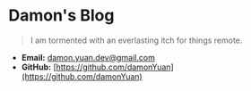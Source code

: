 # Damon's Blog

> I am tormented with an everlasting itch for things remote.

- **Email:** [damon.yuan.dev@gmail.com](mailto:damon.yuan.dev@gmail.com)
- **GitHub:** [https://github.com/damonYuan](https://github.com/damonYuan)
